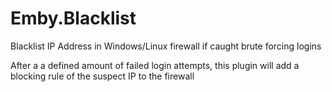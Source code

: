 # Emby.Blacklist
Blacklist IP Address in Windows/Linux firewall if caught brute forcing logins

After a a defined amount of failed login attempts, this plugin will add a blocking rule of the suspect IP to the firewall
